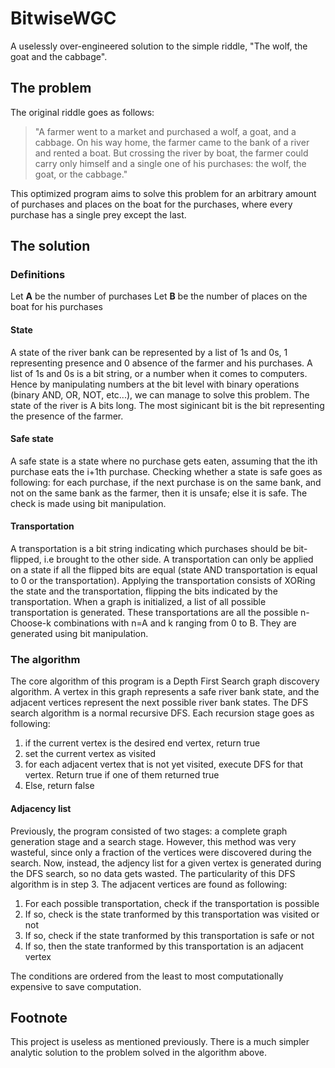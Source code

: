 # BitwiseWGC
A uselessly over-engineered solution to the simple riddle, "The wolf, the goat and the cabbage".

## The problem

The original riddle goes as follows: 

> "A farmer went to a market and purchased a wolf, a goat, and a cabbage. On his way home, the farmer came to the bank of a river and rented a boat. But crossing the river by boat, the farmer could carry only himself and a single one of his purchases: the wolf, the goat, or the cabbage."


This optimized program aims to solve this problem for an arbitrary amount of purchases and places on the boat for the purchases, where every purchase has a single prey except the last.

## The solution

### Definitions
Let **A** be the number of purchases
Let **B** be the number of places on the boat for his purchases

#### State
  A state of the river bank can be represented by a list of 1s and 0s, 1 representing presence and 0 absence of the farmer and his purchases. A list of 1s and 0s is a bit string, or a number when it comes to computers. Hence by manipulating numbers at the bit level with binary operations (binary AND, OR, NOT, etc...), we can manage to solve this problem.
  The state of the river is A bits long. The most siginicant bit is the bit representing the presence of the farmer.

#### Safe state
  A safe state is a state where no purchase gets eaten, assuming that the ith purchase eats the i+1th purchase. Checking whether a state is safe goes as following: for each purchase, if the next purchase is on the same bank, and not on the same bank as the farmer, then it is unsafe; else it is safe. The check is made using bit manipulation.

#### Transportation
  A transportation is a bit string indicating which purchases should be bit-flipped, i.e brought to the other side. A transportation can only be applied on a state if all the flipped bits are equal (state AND transportation is equal to 0 or the transportation). Applying the transportation consists of XORing the state and the transportation, flipping the bits indicated by the transportation. 
  When a graph is initialized, a list of all possible transportation is generated. These transportations are all the possible n-Choose-k combinations with n=A and k ranging from 0 to B. They are generated using bit manipulation.

### The algorithm
  The core algorithm of this program is a Depth First Search graph discovery algorithm. A vertex in this graph represents a safe river bank state, and the adjacent vertices represent the next possible river bank states.
  The DFS search algorithm is a normal recursive DFS. Each recursion stage goes as following:
  1. if the current vertex is the desired end vertex, return true
  2. set the current vertex as visited
  3. for each adjacent vertex that is not yet visited,  execute DFS for that vertex. Return true if one of them returned true
  4. Else, return false

#### Adjacency list
  Previously, the program consisted of two stages: a complete graph generation stage and a search stage. However, this method was very wasteful, since only a fraction of the vertices were discovered during the search. Now, instead, the adjency list for a given vertex is generated during the DFS search, so no data gets wasted.
  The particularity of this DFS algorithm is in step 3. The adjacent vertices are found as following:
   1. For each possible transportation, check if the transportation is possible
   2. If so, check is the state tranformed by this transportation was visited or not
   3. If so, check if the state tranformed by this transportation is safe or not
   4. If so, then the state tranformed by this transportation is an adjacent vertex
  
The conditions are ordered from the least to most computationally expensive to save computation.

## Footnote
This project is useless as mentioned previously. There is a much simpler analytic solution to the problem solved in the algorithm above.






